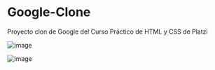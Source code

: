 # Google-Clone
Proyecto clon de Google del Curso Práctico de HTML y CSS de Platzi

![image](https://user-images.githubusercontent.com/60717025/149977335-1c6d6545-df8a-4f0f-bf3d-c38ce0f7ed7e.png)

![image](https://user-images.githubusercontent.com/60717025/149977929-1c73ea65-fe7e-4cd4-97e9-5904317ed15d.png)

